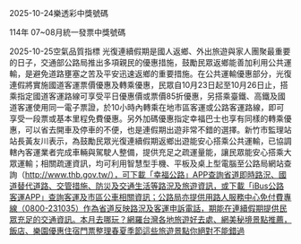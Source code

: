 
2025-10-24樂透彩中獎號碼

                                
114年 07~08月統一發票中獎號碼
                             
2025-10-25空氣品質指標
                              光復連續假期是國人返鄉、外出旅遊與家人團聚最重要的日子，交通部公路局推出多項親民的優惠措施，鼓勵民眾返鄉能善加利用公共運輸，是避免道路壅塞之苦及平安迅速返鄉的重要措施。在公共運輸優惠部分，光復連假將實施國道客運票價優惠及轉乘優惠，民眾自10月23日起至10月26日止，搭乘指定國道客運路線可享受平日優惠價或票價85折優惠，另搭乘臺鐵、高鐵及國道客運使用同一電子票證，於10小時內轉乘在地市區客運或公路客運路線，即可享受一段票或基本里程免費優惠。另外加碼優惠指定幸福巴士也享有同樣的轉乘優惠，可以省去開車及停車的不便，也是連假期出遊非常不錯的選擇。新竹市監理站站長黃友川表示，為鼓勵民眾光復連續假期返鄉出遊能安心搭乘公共運輸，已協調轄內客運業者完成車輛與駕駛人整備，提供充足之疏運量能，讓民眾能安心搭乘大眾運輸；相關疏運資訊，均可利用智慧型手機、平板及桌上型電腦至公路局網站查詢（http://www.thb.gov.tw/），可下載「幸福公路」APP查詢省道即時路況、國道替代道路、交管措施、防災及交通生活等路況及旅遊資訊，或下載「iBus公路客運APP」查詢客運及市區公車相關資訊；公路局亦提供用路人服務中心免付費專線（0800-231035）作為省道反映路況及客運申訴電話，期能在連續假期提供民眾充足的交通資訊。本月去哪玩？網羅台灣各地旅遊好去處、網美秘境景點推薦，飯店、樂園優惠住宿門票整理春夏季節這些旅遊景點你絕對不能錯過
